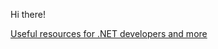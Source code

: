 Hi there! 

[Useful resources for .NET developers and more](https://mmmelnik.github.io/mmmelnik/useful-stuff.html)
